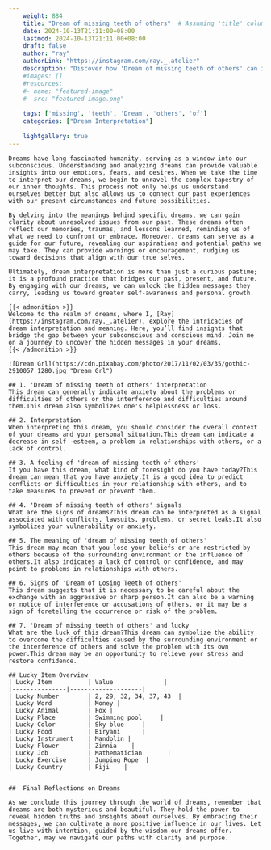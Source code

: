 ```yaml
---
    weight: 884
    title: "Dream of missing teeth of others"  # Assuming 'title' column exists
    date: 2024-10-13T21:11:00+08:00
    lastmod: 2024-10-13T21:11:00+08:00
    draft: false
    author: "ray"
    authorLink: "https://instagram.com/ray._.atelier"
    description: "Discover how 'Dream of missing teeth of others' can interpret your future and uncover its significant meanings in your life."
    #images: []
    #resources:
    #- name: "featured-image"
    #  src: "featured-image.png"
    
    tags: ['missing', 'teeth', 'Dream', 'others', 'of']
    categories: ["Dream Interpretation"]
    
    lightgallery: true
---
```

    
    Dreams have long fascinated humanity, serving as a window into our subconscious. Understanding and analyzing dreams can provide valuable insights into our emotions, fears, and desires. When we take the time to interpret our dreams, we begin to unravel the complex tapestry of our inner thoughts. This process not only helps us understand ourselves better but also allows us to connect our past experiences with our present circumstances and future possibilities.
    
    By delving into the meanings behind specific dreams, we can gain clarity about unresolved issues from our past. These dreams often reflect our memories, traumas, and lessons learned, reminding us of what we need to confront or embrace. Moreover, dreams can serve as a guide for our future, revealing our aspirations and potential paths we may take. They can provide warnings or encouragement, nudging us toward decisions that align with our true selves.
    
    Ultimately, dream interpretation is more than just a curious pastime; it is a profound practice that bridges our past, present, and future. By engaging with our dreams, we can unlock the hidden messages they carry, leading us toward greater self-awareness and personal growth.
    
    {{< admonition >}}
    Welcome to the realm of dreams, where I, [Ray](https://instagram.com/ray._.atelier), explore the intricacies of dream interpretation and meaning. Here, you’ll find insights that bridge the gap between your subconscious and conscious mind. Join me on a journey to uncover the hidden messages in your dreams.
    {{< /admonition >}}
    
    ![Dream Grl](https://cdn.pixabay.com/photo/2017/11/02/03/35/gothic-2910057_1280.jpg "Dream Grl")
    
    ## 1. 'Dream of missing teeth of others' interpretation
    This dream can generally indicate anxiety about the problems or difficulties of others or the interference and difficulties around them.This dream also symbolizes one's helplessness or loss.
    
    ## 2. Interpretation
    When interpreting this dream, you should consider the overall context of your dreams and your personal situation.This dream can indicate a decrease in self -esteem, a problem in relationships with others, or a lack of control.
    
    ## 3. A feeling of 'dream of missing teeth of others'
    If you have this dream, what kind of foresight do you have today?This dream can mean that you have anxiety.It is a good idea to predict conflicts or difficulties in your relationship with others, and to take measures to prevent or prevent them.
    
    ## 4. 'Dream of missing teeth of others' signals
    What are the signs of dreams?This dream can be interpreted as a signal associated with conflicts, lawsuits, problems, or secret leaks.It also symbolizes your vulnerability or anxiety.
    
    ## 5. The meaning of 'dream of missing teeth of others'
    This dream may mean that you lose your beliefs or are restricted by others because of the surrounding environment or the influence of others.It also indicates a lack of control or confidence, and may point to problems in relationships with others.
    
    ## 6. Signs of 'Dream of Losing Teeth of others'
    This dream suggests that it is necessary to be careful about the exchange with an aggressive or sharp person.It can also be a warning or notice of interference or accusations of others, or it may be a sign of foretelling the occurrence or risk of the problem.
    
    ## 7. 'Dream of missing teeth of others' and lucky
    What are the luck of this dream?This dream can symbolize the ability to overcome the difficulties caused by the surrounding environment or the interference of others and solve the problem with its own power.This dream may be an opportunity to relieve your stress and restore confidence.
    
    ## Lucky Item Overview
    | Lucky Item          | Value              |
    |---------------|--------------------|
    | Lucky Number        | 2, 29, 32, 34, 37, 43  |
    | Lucky Word          | Money |
    | Lucky Animal        | Fox |
    | Lucky Place         | Swimming pool     |
    | Lucky Color         | Sky blue     |
    | Lucky Food          | Biryani      |
    | Lucky Instrument    | Mandolin |
    | Lucky Flower        | Zinnia    |
    | Lucky Job           | Mathematician       |
    | Lucky Exercise      | Jumping Rope  |
    | Lucky Country       | Fiji    |
    
    
    ##  Final Reflections on Dreams
    
    As we conclude this journey through the world of dreams, remember that dreams are both mysterious and beautiful. They hold the power to reveal hidden truths and insights about ourselves. By embracing their messages, we can cultivate a more positive influence in our lives. Let us live with intention, guided by the wisdom our dreams offer. Together, may we navigate our paths with clarity and purpose.
    
